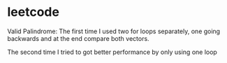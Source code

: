 # leetcode

Valid Palindrome:
The first time I used two for loops separately, one going backwards and at the end compare both vectors.

The second time I tried to got better performance by only using one loop